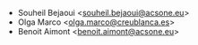 - Souheil Bejaoui \<<souheil.bejaoui@acsone.eu>\>
- Olga Marco \<<olga.marco@creublanca.es>\>
- Benoit Aimont \<<benoit.aimont@acsone.eu>\>
